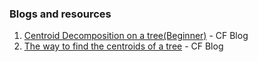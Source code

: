 ### Blogs and resources
1) [Centroid Decomposition on a tree(Beginner)](https://codeforces.com/blog/entry/73707) - CF Blog
2) [The way to find the centroids of a tree](https://codeforces.com/blog/entry/57593) - CF Blog
